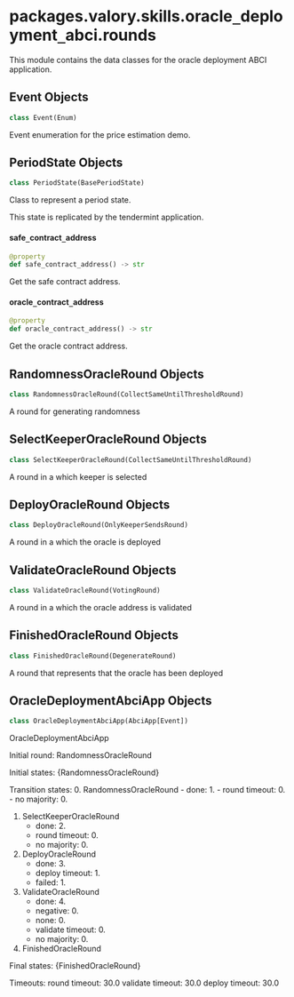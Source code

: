 <a id="packages.valory.skills.oracle_deployment_abci.rounds"></a>

# packages.valory.skills.oracle`_`deployment`_`abci.rounds

This module contains the data classes for the oracle deployment ABCI application.

<a id="packages.valory.skills.oracle_deployment_abci.rounds.Event"></a>

## Event Objects

```python
class Event(Enum)
```

Event enumeration for the price estimation demo.

<a id="packages.valory.skills.oracle_deployment_abci.rounds.PeriodState"></a>

## PeriodState Objects

```python
class PeriodState(BasePeriodState)
```

Class to represent a period state.

This state is replicated by the tendermint application.

<a id="packages.valory.skills.oracle_deployment_abci.rounds.PeriodState.safe_contract_address"></a>

#### safe`_`contract`_`address

```python
@property
def safe_contract_address() -> str
```

Get the safe contract address.

<a id="packages.valory.skills.oracle_deployment_abci.rounds.PeriodState.oracle_contract_address"></a>

#### oracle`_`contract`_`address

```python
@property
def oracle_contract_address() -> str
```

Get the oracle contract address.

<a id="packages.valory.skills.oracle_deployment_abci.rounds.RandomnessOracleRound"></a>

## RandomnessOracleRound Objects

```python
class RandomnessOracleRound(CollectSameUntilThresholdRound)
```

A round for generating randomness

<a id="packages.valory.skills.oracle_deployment_abci.rounds.SelectKeeperOracleRound"></a>

## SelectKeeperOracleRound Objects

```python
class SelectKeeperOracleRound(CollectSameUntilThresholdRound)
```

A round in a which keeper is selected

<a id="packages.valory.skills.oracle_deployment_abci.rounds.DeployOracleRound"></a>

## DeployOracleRound Objects

```python
class DeployOracleRound(OnlyKeeperSendsRound)
```

A round in a which the oracle is deployed

<a id="packages.valory.skills.oracle_deployment_abci.rounds.ValidateOracleRound"></a>

## ValidateOracleRound Objects

```python
class ValidateOracleRound(VotingRound)
```

A round in a which the oracle address is validated

<a id="packages.valory.skills.oracle_deployment_abci.rounds.FinishedOracleRound"></a>

## FinishedOracleRound Objects

```python
class FinishedOracleRound(DegenerateRound)
```

A round that represents that the oracle has been deployed

<a id="packages.valory.skills.oracle_deployment_abci.rounds.OracleDeploymentAbciApp"></a>

## OracleDeploymentAbciApp Objects

```python
class OracleDeploymentAbciApp(AbciApp[Event])
```

OracleDeploymentAbciApp

Initial round: RandomnessOracleRound

Initial states: {RandomnessOracleRound}

Transition states:
0. RandomnessOracleRound
    - done: 1.
    - round timeout: 0.
    - no majority: 0.
1. SelectKeeperOracleRound
    - done: 2.
    - round timeout: 0.
    - no majority: 0.
2. DeployOracleRound
    - done: 3.
    - deploy timeout: 1.
    - failed: 1.
3. ValidateOracleRound
    - done: 4.
    - negative: 0.
    - none: 0.
    - validate timeout: 0.
    - no majority: 0.
4. FinishedOracleRound

Final states: {FinishedOracleRound}

Timeouts:
    round timeout: 30.0
    validate timeout: 30.0
    deploy timeout: 30.0

